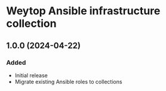 <!--
SPDX-FileCopyrightText: 2024 ThysTips <contact@thystips.net>
SPDX-FileCopyrightText: 2024 Weytop
SPDX-FileContributor: ThysTips <contact@thystips.net>

SPDX-License-Identifier: GPL-3.0-or-later
-->

# Weytop Ansible infrastructure collection

## 1.0.0 (2024-04-22)

### Added

- Initial release
- Migrate existing Ansible roles to collections
